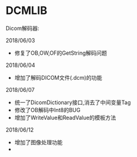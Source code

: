 # DCMLIB
Dicom解码器:

2018/06/03

- 修复了OB,OW,OF的GetString解码问题

2018/06/04

- 增加了解码DICOM文件(.dcm)的功能

2018/06/07

- 统一了DicomDictionary接口,消去了中间变量Tag
- 修改了OB解码中Int8的BUG
- 增加了WriteValue<T>和ReadValue<T>的模板方法

2018/06/12
- 增加了图像处理功能
- 